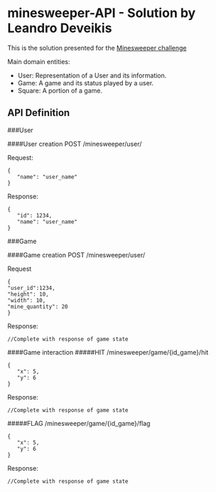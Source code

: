 # minesweeper-API - Solution by Leandro Deveikis
This is the solution presented for the [Minesweeper challenge](challenge.md)

Main domain entities:
- User: Representation of a User and its information.
- Game: A game and its status played by a user.
- Square: A portion of a game. 

## API Definition
###User

####User creation
POST /minesweeper/user/

Request:
```
{
   "name": "user_name"
}
```

Response:
``` 
{
   "id": 1234,
   "name": "user_name"
}
```

###Game

####Game creation
POST /minesweeper/user/

Request
```
{
"user_id":1234,
"height": 10,
"width": 10,
"mine_quantity": 20
}     
```
Response:
```
//Complete with response of game state
```
####Game interaction
#####HIT
/minesweeper/game/{id_game}/hit
```
{
   "x": 5,
   "y": 6
}
```

Response:
```
//Complete with response of game state
```
#####FLAG
/minesweeper/game/{id_game}/flag
```
{
   "x": 5,
   "y": 6
}
```

Response:
```
//Complete with response of game state
```